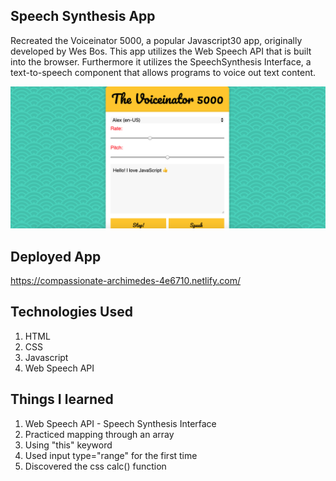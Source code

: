 ## Speech Synthesis App

Recreated the Voiceinator 5000, a popular Javascript30 app, originally developed by Wes Bos. This app utilizes the Web Speech API that is built into the browser. Furthermore it utilizes the SpeechSynthesis Interface, a text-to-speech component that allows programs to voice out text content.

![alt text](https://github.com/cpak125/Speech_Synthesis_App/blob/master/img/screenshot.png)

## Deployed App
https://compassionate-archimedes-4e6710.netlify.com/

## Technologies Used
1. HTML
2. CSS
3. Javascript
4. Web Speech API

## Things I learned
1. Web Speech API - Speech Synthesis Interface
2. Practiced mapping through an array 
3. Using "this" keyword 
4. Used input type="range" for the first time
5. Discovered the css calc() function
